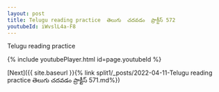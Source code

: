 ```yaml
---
layout: post
title: Telugu reading practice  తెలుగు  చదవడం  ప్రాక్టీస్ 572
youtubeId: iWvslL4a-F8
---
```

 
 
Telugu reading practice
 
 
 
 
 


{% include youtubePlayer.html id=page.youtubeId %}
 
[Next]({{ site.baseurl }}{% link  split1/_posts/2022-04-11-Telugu reading practice  తెలుగు  చదవడం  ప్రాక్టీస్ 571.md%})
 
